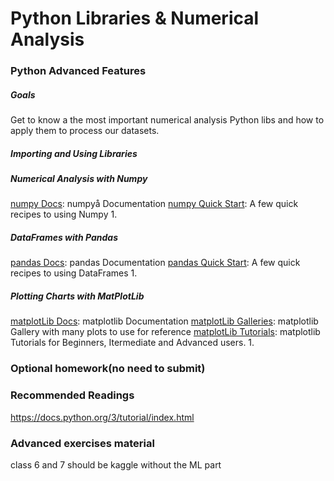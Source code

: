 # Python Libraries & Numerical Analysis

### Python Advanced Features

##### Goals
Get to know a the most important numerical analysis Python libs and how to apply them to process our datasets.

##### Importing and Using Libraries

##### Numerical Analysis with Numpy
[numpy Docs](https://www.numpy.org/devdocs/): numpyå Documentation
[numpy Quick Start](https://www.numpy.org/devdocs/user/quickstart.html): A few quick recipes to using Numpy
1.

##### DataFrames with Pandas
[pandas Docs](http://pandas.pydata.org/pandas-docs/stable/): pandas Documentation
[pandas Quick Start](http://pandas.pydata.org/pandas-docs/stable/getting_started/10min.html): A few quick recipes to using DataFrames
1.

##### Plotting Charts with MatPlotLib
[matplotLib Docs](https://matplotlib.org/contents.html): matplotlib Documentation
[matplotLib Galleries](https://matplotlib.org/gallery/index.html): matplotlib Gallery with many plots to use for reference
[matplotLib Tutorials](https://matplotlib.org/tutorials/index.html): matplotlib Tutorials for Beginners, Itermediate and Advanced users.
1.

### Optional homework(no need to submit)

### Recommended Readings
https://docs.python.org/3/tutorial/index.html

### Advanced exercises material

class 6 and 7 should be kaggle without the ML part
